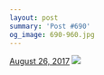```yaml
---
layout: post
summary: 'Post #690'
og_image: 690-960.jpg
---
```


<p>
  <time>
    <a href="/690">August 26, 2017</a>
  </time>
  <a href="/690">
    <img src="{{ site.assets_url }}/690-480.jpg" srcset="{{ site.assets_url }}/690-240.jpg 240w, {{ site.assets_url }}/690-480.jpg 480w, {{ site.assets_url }}/690-720.jpg 720w, {{ site.assets_url }}/690-960.jpg 960w" sizes="(min-width: 700px) 50vw, calc(100vw - 2rem)" />
  </a>
</p>
